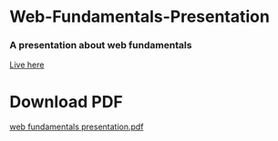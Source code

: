 # Web-Fundamentals-Presentation
### A presentation about web fundamentals
[Live here](https://bit.ly/3ELXokq)

# Download PDF
[web fundamentals presentation.pdf](https://github.com/samuel-ma/Web-Fundamentals-Presentation/files/10092556/web.fundamentals.presentation.pdf)
